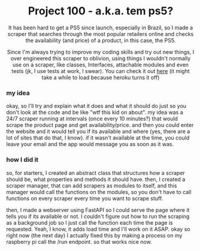 
<div align="center"><h1>Project 100 - a.k.a. tem ps5?</h1>


It has been hard to get a PS5 since launch, especially in Brazil, so I made a scraper that searches through the most popular retailers online and checks the availability (and price) of a product, in this case, the PS5.

Since I'm always trying to improve my coding skills and try out new things, I over engineered this scraper to oblivion, using things I wouldn't normally use on a scraper, like classes, Interfaces, attachable modules and even tests (jk, I use tests at work, I swear). You can check it out [here](https://temps5.herokuapp.com/) (it might take a while to load because heroku turns it off)
</div>

### my idea
okay, so I'll try and explain what it does and what it should do just so you don't look at the code and be like "wtf this kid on about". my idea was a 24/7 scraper running at intervals (once every 10 minutes?) that would scrape the product page and get availability/price. and then you could enter the website and it would tell you if its available and where (yes, there are a lot of sites that do that, I know). if it wasn't available at the time, you could leave your email and the app would message you as soon as it was.

### how I did it
so, for starters, I created an abstract class that structures how a scraper should be, what properties and methods it should have. then, I created a scraper manager, that can add scrapers as modules to itself, and this manager would call the functions on the modules, so you don't have to call functions on every scraper every time you want to scrape stuff. 

then, I made a webserver using FastAPI so I could serve the page where it tells you if its available or not. I couldn't figure out how to run the scraping as a background job so I just call the function each time the page is requested. Yeah, I know, it adds load time and I'll work on it ASAP. okay so right now (the next day) I actually fixed this by making a process on my raspberry pi call the /run endpoint. so that works nice now.
